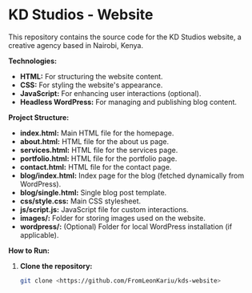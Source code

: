 # KD Studios - Website

This repository contains the source code for the KD Studios website, a creative agency based in Nairobi, Kenya.

**Technologies:**

* **HTML:** For structuring the website content.
* **CSS:** For styling the website's appearance.
* **JavaScript:** For enhancing user interactions (optional).
* **Headless WordPress:** For managing and publishing blog content.

**Project Structure:**

* **index.html:** Main HTML file for the homepage.
* **about.html:** HTML file for the about us page.
* **services.html:** HTML file for the services page.
* **portfolio.html:** HTML file for the portfolio page.
* **contact.html:** HTML file for the contact page.
* **blog/index.html:** Index page for the blog (fetched dynamically from WordPress).
* **blog/single.html:** Single blog post template.
* **css/style.css:** Main CSS stylesheet.
* **js/script.js:** JavaScript file for custom interactions.
* **images/:** Folder for storing images used on the website.
* **wordpress/:** (Optional) Folder for local WordPress installation (if applicable).

**How to Run:**

1. **Clone the repository:**
   ```bash
   git clone <https://github.com/FromLeonKariu/kds-website>
